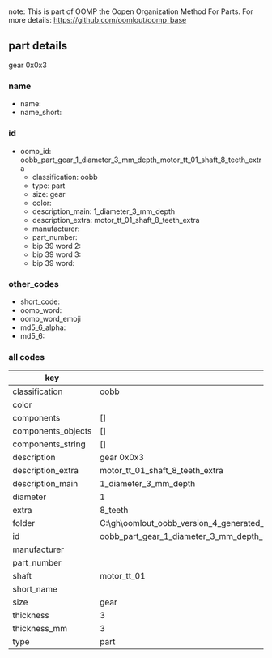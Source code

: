 #   

note: This is part of OOMP the Oopen Organization Method For Parts. For more details: https://github.com/oomlout/oomp_base

##  part details



gear 0x0x3

### name
* name: 
* name_short: 
### id
* oomp_id: oobb_part_gear_1_diameter_3_mm_depth_motor_tt_01_shaft_8_teeth_extra
  * classification: oobb
  * type: part
  * size: gear
  * color: 
  * description_main: 1_diameter_3_mm_depth
  * description_extra: motor_tt_01_shaft_8_teeth_extra
  * manufacturer: 
  * part_number: 
  * bip 39 word 2: 
  * bip 39 word 3: 
  * bip 39 word: 

### other_codes
* short_code: 
* oomp_word: 
* oomp_word_emoji 
* md5_6_alpha: 
* md5_6: 









### all codes 
| key | value |  
| --- | --- |  
| classification | oobb |  
| color |  |  
| components | [] |  
| components_objects | [] |  
| components_string | [] |  
| description | gear 0x0x3 |  
| description_extra | motor_tt_01_shaft_8_teeth_extra |  
| description_main | 1_diameter_3_mm_depth |  
| diameter | 1 |  
| extra | 8_teeth |  
| folder | C:\gh\oomlout_oobb_version_4_generated_parts\things\oobb_part_gear_1_diameter_3_mm_depth_motor_tt_01_shaft_8_teeth_extra |  
| id | oobb_part_gear_1_diameter_3_mm_depth_motor_tt_01_shaft_8_teeth_extra |  
| manufacturer |  |  
| part_number |  |  
| shaft | motor_tt_01 |  
| short_name |  |  
| size | gear |  
| thickness | 3 |  
| thickness_mm | 3 |  
| type | part |  
